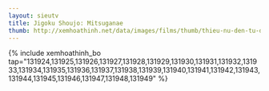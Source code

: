```yaml
---
layout: sieutv
title: Jigoku Shoujo: Mitsuganae
thumb: http://xemhoathinh.net/data/images/films/thumb/thieu-nu-den-tu-dia-nguc-jigoku-shoujo-mitsuganae-2012.jpg
---
```

{% include xemhoathinh_bo tap="131924,131925,131926,131927,131928,131929,131930,131931,131932,131933,131934,131935,131936,131937,131938,131939,131940,131941,131942,131943,131944,131945,131946,131947,131948,131949" %} 
